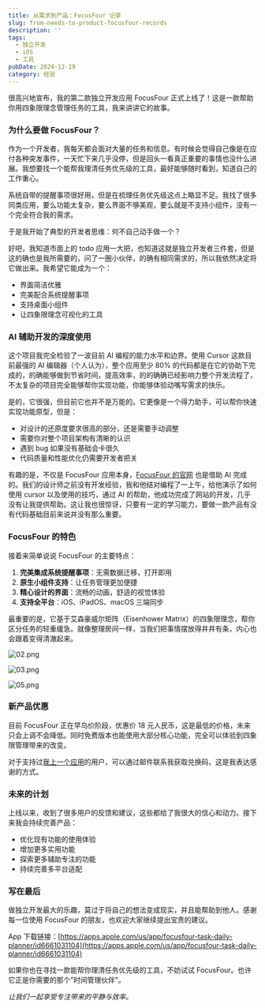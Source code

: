 ```yaml
---
title: 从需求到产品：FocusFour 记录
slug: from-needs-to-product-focusfour-records
description: ''
tags:
  - 独立开发
  - iOS
  - 工具
pubDate: 2024-12-19
category: 经验
---
```


很高兴地宣布，我的第二款独立开发应用 FocusFour 正式上线了！这是一款帮助你用四象限理念管理任务的工具，我来讲讲它的故事。


### 为什么要做 FocusFour？


作为一个开发者，我每天都会面对大量的任务和信息。有时候会觉得自己像是在应付各种突发事件，一天忙下来几乎没停，但是回头一看真正重要的事情也没什么进展。我想要找一个能帮我理清任务优先级的工具，最好能够随时看到，知道自己的工作重心。


系统自带的提醒事项很好用，但是在梳理任务优先级这点上略显不足。我找了很多同类应用，要么功能太复杂，要么界面不够美观，要么就是不支持小组件，没有一个完全符合我的需求。


于是我开始了典型的开发者思维：何不自己动手做一个？


好吧，我知道市面上的 todo 应用一大把，也知道这就是独立开发者三件套，但是这的确也是我所需要的，问了一圈小伙伴，的确有相同需求的，所以我依然决定将它做出来。我希望它能成为一个：

- 界面简洁优雅
- 完美配合系统提醒事项
- 支持桌面小组件
- 让四象限理念可视化的工具

### AI 辅助开发的深度使用


这个项目我完全检验了一波目前 AI 编程的能力水平和边界。使用 Cursor 这款目前最强的 AI 编辑器（个人认为），整个应用至少 80% 的代码都是在它的协助下完成的，的确能够做到节省时间，提高效率，的的确确已经影响力整个开发流程了，不太复杂的项目完全能够帮你实现功能，你能够体验动嘴写需求的快乐。


是的，它很强，但目前它也并不是万能的。它更像是一个得力助手，可以帮你快速实现功能原型，但是：

- 对设计的还原度要求很高的部分，还是需要手动调整
- 需要你对整个项目架构有清晰的认识
- 遇到 bug 如果没有基础会卡很久
- 代码质量和性能优化仍需要开发者把关

有趣的是，不仅是 FocusFour 应用本身，[FocusFour 的官网](https://www.focusfour.app/zh) 也是借助 AI 完成的。我们的设计师之前没有开发经验，我和他结对编程了一上午，给他演示了如何使用 cursor 以及使用的技巧，通过 AI 的帮助，他成功完成了网站的开发，几乎没有让我提供帮助。这让我也很惊讶，只要有一定的学习能力，要做一款产品有没有代码基础目前来说并没有那么重要。


### FocusFour 的特色


接着来简单说说 FocusFour 的主要特点：

1. **完美集成系统提醒事项**：无需数据迁移，打开即用
2. **原生小组件支持**：让任务管理更加便捷
3. **精心设计的界面**：流畅的动画，舒适的视觉体验
4. **支持全平台**：iOS、iPadOS、macOS 三端同步

最重要的是，它基于艾森豪威尔矩阵（Eisenhower Matrix）的四象限理念，帮你区分任务的轻重缓急。就像整理房间一样，当我们把事情摆放得井井有条，内心也会跟着变得清澈起来。


![02.png](https://image.xcanoe.top/blog/3db52066ce70039952402423db284604.png)


![03.png](https://image.xcanoe.top/blog/98884b32713c937a0b08324520453c32.png)


![05.png](https://image.xcanoe.top/blog/caa1d533e8ca534f72b7b23c002904d6.png)


### 新产品优惠


目前 FocusFour 正在早鸟价阶段，优惠价 18 元人民币，这是最低的价格，未来只会上调不会降低。同时免费版本也能使用大部分核心功能，完全可以体验到四象限管理带来的改变。


对于支持过[我上一个应用](https://xcanoe.top/post/product-development-experiences)的用户，可以通过邮件联系我获取兑换码，这是我表达感谢的方式。


### 未来的计划


上线以来，收到了很多用户的反馈和建议，这些都给了我很大的信心和动力。接下来我会持续完善产品：

- 优化现有功能的使用体验
- 增加更多实用功能
- 探索更多辅助专注的功能
- 持续完善多平台适配

### 写在最后


做独立开发最大的乐趣，莫过于将自己的想法变成现实，并且能帮助到他人。感谢每一位使用 FocusFour 的朋友，也欢迎大家继续提出宝贵的建议。


App 下载链接：[https://apps.apple.com/us/app/focusfour-task-daily-planner/id6661031104](https://apps.apple.com/us/app/focusfour-task-daily-planner/id6661031104)


如果你也在寻找一款能帮你理清任务优先级的工具，不妨试试 FocusFour。也许它正是你需要的那个"时间管理伙伴"。


_让我们一起享受专注带来的平静与效率。_
